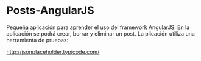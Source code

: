 # Posts-AngularJS
<p>Pequeña aplicación para aprender el uso del framework AngularJS.
En la aplicación se podrá crear, borrar y eliminar un post. La plicación utiliza una herramienta de pruebas:</p> 
<a href="#">http://jsonplaceholder.typicode.com/</a>


